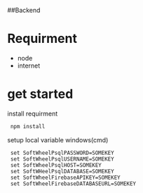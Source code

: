 ##Backend

# Requirment
 - node
 - internet
# get started
  install requirment
  
 ```javascript
  npm install
 ```
 
 setup local variable
 windows(cmd)
 ```
  set SoftWheelPsqlPASSWORD=SOMEKEY
  set SoftWheelPsqlUSERNAME=SOMEKEY
  set SoftWheelPsqlHOST=SOMEKEY
  set SoftWHeelPsqlDATABASE=SOMEKEY
  set SoftWheelFirebaseAPIKEY=SOMEKEY
  set SoftWheelFirebaseDATABASEURL=SOMEKEY
```
